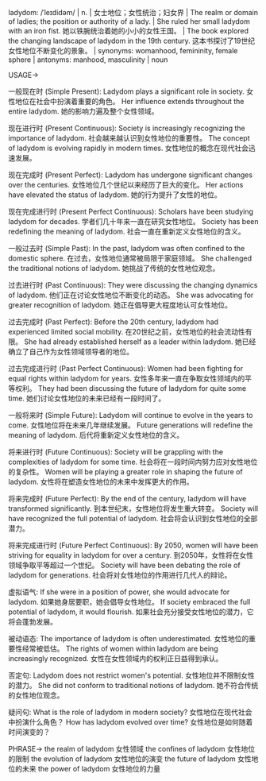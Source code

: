 ladydom: /ˈleɪdidəm/ | n. | 女士地位；女性统治；妇女界 | The realm or domain of ladies; the position or authority of a lady.  |  She ruled her small ladydom with an iron fist. 她以铁腕统治着她的小小的女性王国。 |  The book explored the changing landscape of ladydom in the 19th century. 这本书探讨了19世纪女性地位不断变化的景象。 | synonyms: womanhood, femininity, female sphere | antonyms: manhood, masculinity | noun

USAGE->

一般现在时 (Simple Present):
Ladydom plays a significant role in society.  女性地位在社会中扮演着重要的角色。
Her influence extends throughout the entire ladydom. 她的影响力遍及整个女性领域。

现在进行时 (Present Continuous):
Society is increasingly recognizing the importance of ladydom. 社会越来越认识到女性地位的重要性。
The concept of ladydom is evolving rapidly in modern times.  女性地位的概念在现代社会迅速发展。

现在完成时 (Present Perfect):
Ladydom has undergone significant changes over the centuries. 女性地位几个世纪以来经历了巨大的变化。
Her actions have elevated the status of ladydom. 她的行为提升了女性的地位。

现在完成进行时 (Present Perfect Continuous):
Scholars have been studying ladydom for decades. 学者们几十年来一直在研究女性地位。
Society has been redefining the meaning of ladydom. 社会一直在重新定义女性地位的含义。


一般过去时 (Simple Past):
In the past, ladydom was often confined to the domestic sphere. 在过去，女性地位通常被局限于家庭领域。
She challenged the traditional notions of ladydom. 她挑战了传统的女性地位观念。

过去进行时 (Past Continuous):
They were discussing the changing dynamics of ladydom. 他们正在讨论女性地位不断变化的动态。
She was advocating for greater recognition of ladydom. 她正在倡导更大程度地认可女性地位。


过去完成时 (Past Perfect):
Before the 20th century, ladydom had experienced limited social mobility. 在20世纪之前，女性地位的社会流动性有限。
She had already established herself as a leader within ladydom. 她已经确立了自己作为女性领域领导者的地位。

过去完成进行时 (Past Perfect Continuous):
Women had been fighting for equal rights within ladydom for years. 女性多年来一直在争取女性领域内的平等权利。
They had been discussing the future of ladydom for quite some time.  她们讨论女性地位的未来已经有一段时间了。


一般将来时 (Simple Future):
Ladydom will continue to evolve in the years to come. 女性地位将在未来几年继续发展。
Future generations will redefine the meaning of ladydom.  后代将重新定义女性地位的含义。


将来进行时 (Future Continuous):
Society will be grappling with the complexities of ladydom for some time. 社会将在一段时间内努力应对女性地位的复杂性。
Women will be playing a greater role in shaping the future of ladydom. 女性将在塑造女性地位的未来中发挥更大的作用。


将来完成时 (Future Perfect):
By the end of the century, ladydom will have transformed significantly. 到本世纪末，女性地位将发生重大转变。
Society will have recognized the full potential of ladydom. 社会将会认识到女性地位的全部潜力。


将来完成进行时 (Future Perfect Continuous):
By 2050, women will have been striving for equality in ladydom for over a century. 到2050年，女性将在女性领域争取平等超过一个世纪。
Society will have been debating the role of ladydom for generations. 社会将对女性地位的作用进行几代人的辩论。


虚拟语气:
If she were in a position of power, she would advocate for ladydom. 如果她身居要职，她会倡导女性地位。
If society embraced the full potential of ladydom, it would flourish. 如果社会充分接受女性地位的潜力，它将会蓬勃发展。

被动语态:
The importance of ladydom is often underestimated. 女性地位的重要性经常被低估。
The rights of women within ladydom are being increasingly recognized.  女性在女性领域内的权利正日益得到承认。

否定句:
Ladydom does not restrict women's potential. 女性地位并不限制女性的潜力。
She did not conform to traditional notions of ladydom. 她不符合传统的女性地位观念。

疑问句:
What is the role of ladydom in modern society? 女性地位在现代社会中扮演什么角色？
How has ladydom evolved over time? 女性地位是如何随着时间演变的？


PHRASE->
the realm of ladydom  女性领域
the confines of ladydom 女性地位的限制
the evolution of ladydom 女性地位的演变
the future of ladydom 女性地位的未来
the power of ladydom 女性地位的力量
